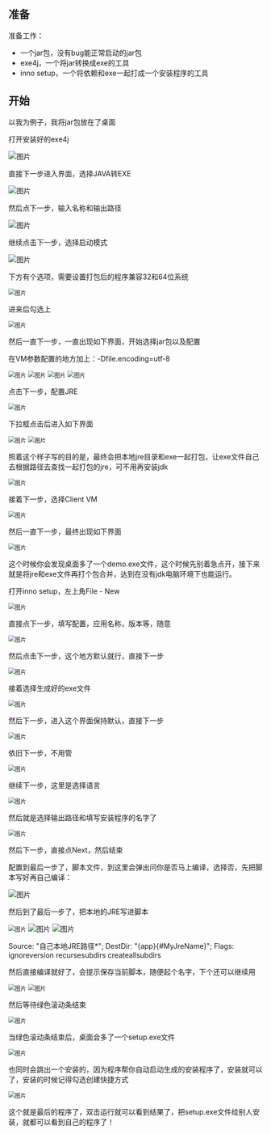 ## **准备**

准备工作：

- 一个jar包，没有bug能正常启动的jar包
- exe4j，一个将jar转换成exe的工具
- inno setup，一个将依赖和exe一起打成一个安装程序的工具

## **开始**

以我为例子，我将jar包放在了桌面

打开安装好的exe4j

<img src="imd/640" alt="图片"  />

直接下一步进入界面，选择JAVA转EXE

<img src="imd/641" alt="图片"  />

然后点下一步，输入名称和输出路径

<img src="imd/642" alt="图片"  />

继续点击下一步，选择启动模式

<img src="imd/643" alt="图片"  />

下方有个选项，需要设置打包后的程序兼容32和64位系统

<img src="imd/644" alt="图片" style="zoom:80%;" />

进来后勾选上

<img src="imd/645" alt="图片" style="zoom:80%;" />

然后一直下一步，一直出现如下界面，开始选择jar包以及配置

在VM参数配置的地方加上：-Dfile.encoding=utf-8

<img src="imd/646" alt="图片" style="zoom:80%;" />

<img src="imd/647" alt="图片" style="zoom:80%;" />

<img src="imd/648" alt="图片" style="zoom:80%;" />

<img src="imd/649" alt="图片" style="zoom:80%;" />

点击下一步，配置JRE

<img src="imd/650" alt="图片" style="zoom:80%;" />

下拉框点击后进入如下界面

<img src="imd/651" alt="图片" style="zoom:80%;" />

<img src="imd/652" alt="图片" style="zoom:80%;" />

照着这个样子写的目的是，最终会把本地jre目录和exe一起打包，让exe文件自己去根据路径去查找一起打包的jre，可不用再安装jdk

<img src="imd/653" alt="图片" style="zoom:80%;" />

接着下一步，选择Client VM

<img src="imd/654" alt="图片" style="zoom:80%;" />

然后一直下一步，最终出现如下界面

<img src="imd/655" alt="图片" style="zoom:80%;" />

这个时候你会发现桌面多了一个demo.exe文件，这个时候先别着急点开，接下来就是将jre和exe文件再打个包合并，达到在没有jdk电脑环境下也能运行。

打开inno setup，左上角File - New

<img src="imd/656" alt="图片" style="zoom:80%;" />

直接点下一步，填写配置，应用名称，版本等，随意

<img src="imd/657" alt="图片" style="zoom:80%;" />

然后点击下一步，这个地方默认就行，直接下一步

<img src="imd/658" alt="图片" style="zoom:80%;" />

接着选择生成好的exe文件

<img src="imd/659" alt="图片" style="zoom:80%;" />

然后下一步，进入这个界面保持默认，直接下一步

<img src="imd/660" alt="图片" style="zoom:80%;" />

依旧下一步，不用管

<img src="imd/661" alt="图片" style="zoom:80%;" />

继续下一步，这里是选择语言

<img src="imd/662" alt="图片" style="zoom:80%;" />

然后就是选择输出路径和填写安装程序的名字了

<img src="imd/663" alt="图片" style="zoom:80%;" />

然后下一步，直接点Next，然后结束

配置到最后一步了，脚本文件，到这里会弹出问你是否马上编译，选择否，先把脚本写好再自己编译：

<img src="imd/664、" alt="图片"  />

然后到了最后一步了，把本地的JRE写进脚本

<img src="imd/665" alt="图片" style="zoom:80%;" />

<img src="imd/666" alt="图片"  />

<img src="imd/639" alt="图片"  />

Source: "自己本地JRE路径*"; DestDir: "{app}{#MyJreName}"; Flags: ignoreversion recursesubdirs createallsubdirs

然后直接编译就好了，会提示保存当前脚本，随便起个名字，下个还可以继续用

<img src="imd/667" alt="图片" style="zoom:80%;" />

<img src="imd/668" alt="图片" style="zoom:80%;" />

然后等待绿色滚动条结束

<img src="imd/669" alt="图片" style="zoom:80%;" />

当绿色滚动条结束后，桌面会多了一个setup.exe文件

<img src="imd/670" alt="图片" style="zoom:80%;" />

也同时会跳出一个安装的，因为程序帮你自动启动生成的安装程序了，安装就可以了，安装的时候记得勾选创建快捷方式

<img src="imd/671" alt="图片" style="zoom:80%;" />

这个就是最后的程序了，双击运行就可以看到结果了，把setup.exe文件给别人安装，就都可以看到自己的程序了！